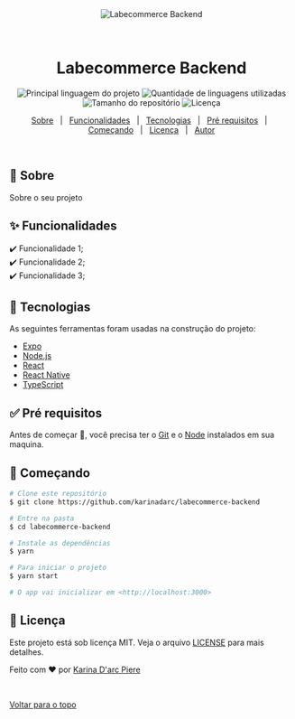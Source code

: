 <div align="center" id="top"> 
  <img src="./.github/app.gif" alt="Labecommerce Backend" />

  &#xa0;

  <!-- <a href="https://labecommercebackend.netlify.com">Demo</a> -->
</div>

<h1 align="center">Labecommerce Backend</h1>

<p align="center">
  <img alt="Principal linguagem do projeto" src="https://img.shields.io/github/languages/top/karinadarc/labecommerce-backend?color=56BEB8">

  <img alt="Quantidade de linguagens utilizadas" src="https://img.shields.io/github/languages/count/karinadarc/labecommerce-backend?color=56BEB8">

  <img alt="Tamanho do repositório" src="https://img.shields.io/github/repo-size/karinadarc/labecommerce-backend?color=56BEB8">

  <img alt="Licença" src="https://img.shields.io/github/license/karinadarc/labecommerce-backend?color=56BEB8">

  <!-- <img alt="Github issues" src="https://img.shields.io/github/issues/karinadarc/labecommerce-backend?color=56BEB8" /> -->

  <!-- <img alt="Github forks" src="https://img.shields.io/github/forks/karinadarc/labecommerce-backend?color=56BEB8" /> -->

  <!-- <img alt="Github stars" src="https://img.shields.io/github/stars/karinadarc/labecommerce-backend?color=56BEB8" /> -->
</p>

<!-- Status -->

<!-- <h4 align="center"> 
	🚧  Labecommerce Backend 🚀 Em construção...  🚧
</h4> 

<hr> -->

<p align="center">
  <a href="#dart-sobre">Sobre</a> &#xa0; | &#xa0; 
  <a href="#sparkles-funcionalidades">Funcionalidades</a> &#xa0; | &#xa0;
  <a href="#rocket-tecnologias">Tecnologias</a> &#xa0; | &#xa0;
  <a href="#white_check_mark-pré-requisitos">Pré requisitos</a> &#xa0; | &#xa0;
  <a href="#checkered_flag-começando">Começando</a> &#xa0; | &#xa0;
  <a href="#memo-licença">Licença</a> &#xa0; | &#xa0;
  <a href="https://github.com/karinadarc" target="_blank">Autor</a>
</p>

<br>

## :dart: Sobre ##

Sobre o seu projeto

## :sparkles: Funcionalidades ##

:heavy_check_mark: Funcionalidade 1;\
:heavy_check_mark: Funcionalidade 2;\
:heavy_check_mark: Funcionalidade 3;

## :rocket: Tecnologias ##

As seguintes ferramentas foram usadas na construção do projeto:

- [Expo](https://expo.io/)
- [Node.js](https://nodejs.org/en/)
- [React](https://pt-br.reactjs.org/)
- [React Native](https://reactnative.dev/)
- [TypeScript](https://www.typescriptlang.org/)

## :white_check_mark: Pré requisitos ##

Antes de começar :checkered_flag:, você precisa ter o [Git](https://git-scm.com) e o [Node](https://nodejs.org/en/) instalados em sua maquina.

## :checkered_flag: Começando ##

```bash
# Clone este repositório
$ git clone https://github.com/karinadarc/labecommerce-backend

# Entre na pasta
$ cd labecommerce-backend

# Instale as dependências
$ yarn

# Para iniciar o projeto
$ yarn start

# O app vai inicializar em <http://localhost:3000>
```

## :memo: Licença ##

Este projeto está sob licença MIT. Veja o arquivo [LICENSE](LICENSE.md) para mais detalhes.


Feito com :heart: por <a href="https://github.com/karinadarc" target="_blank">Karina D&#39;arc Piere</a>

&#xa0;

<a href="#top">Voltar para o topo</a>
